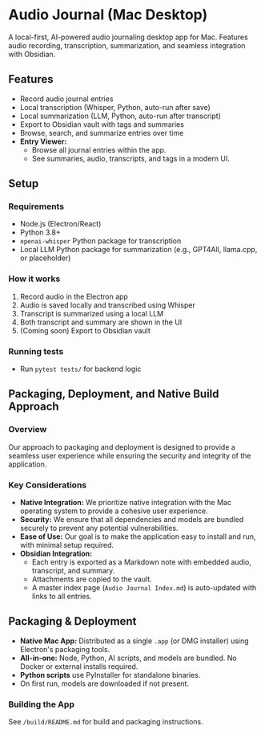 # Audio Journal (Mac Desktop)

A local-first, AI-powered audio journaling desktop app for Mac. Features audio recording, transcription, summarization, and seamless integration with Obsidian.

## Features
- Record audio journal entries
- Local transcription (Whisper, Python, auto-run after save)
- Local summarization (LLM, Python, auto-run after transcript)
- Export to Obsidian vault with tags and summaries
- Browse, search, and summarize entries over time
- **Entry Viewer:**
  - Browse all journal entries within the app.
  - See summaries, audio, transcripts, and tags in a modern UI.

## Setup

### Requirements
- Node.js (Electron/React)
- Python 3.8+
- `openai-whisper` Python package for transcription
- Local LLM Python package for summarization (e.g., GPT4All, llama.cpp, or placeholder)

### How it works
1. Record audio in the Electron app
2. Audio is saved locally and transcribed using Whisper
3. Transcript is summarized using a local LLM
4. Both transcript and summary are shown in the UI
5. (Coming soon) Export to Obsidian vault

### Running tests
- Run `pytest tests/` for backend logic

## Packaging, Deployment, and Native Build Approach

### Overview
Our approach to packaging and deployment is designed to provide a seamless user experience while ensuring the security and integrity of the application.

### Key Considerations
- **Native Integration:** We prioritize native integration with the Mac operating system to provide a cohesive user experience.
- **Security:** We ensure that all dependencies and models are bundled securely to prevent any potential vulnerabilities.
- **Ease of Use:** Our goal is to make the application easy to install and run, with minimal setup required.
- **Obsidian Integration:**
  - Each entry is exported as a Markdown note with embedded audio, transcript, and summary.
  - Attachments are copied to the vault.
  - A master index page (`Audio Journal Index.md`) is auto-updated with links to all entries.

## Packaging & Deployment

- **Native Mac App:** Distributed as a single `.app` (or DMG installer) using Electron's packaging tools.
- **All-in-one:** Node, Python, AI scripts, and models are bundled. No Docker or external installs required.
- **Python scripts** use PyInstaller for standalone binaries.
- On first run, models are downloaded if not present.

### Building the App
See `/build/README.md` for build and packaging instructions.
